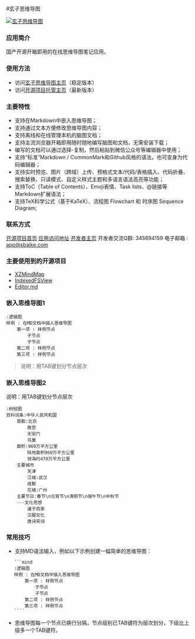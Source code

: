#玄子思维导图 

[![玄子思维导图](https://xuanzi.ltd/styles/xzmind.png "玄子思维导图")](http://xzmind.xuanzi.ltd "玄子思维导图")

### 应用简介
国产开源开箱即用的在线思维导图笔记应用。

### 使用方法
- 访问[玄子思维导图主页](https://xzmind.xuanzi.ltd "应用访问地址")（稳定版本）
- 访问[开源项目托管主页](http://xuanzi_code.gitee.io/xzmind "应用访问地址")（最新版本）

### 主要特性
- 支持在Markdown中嵌入思维导图；
- 支持通过文本方便修改思维导图内容；
- 支持离线和在线管理本机的脑图文档；
- 支持主流浏览器开箱即用随时随地编写脑图和文档，无需安装下载；
- 编写的文档可以通过选择-复制，然后粘贴到微信公众号等编辑器中使用；
- 支持“标准”Markdown / CommonMark和Github风格的语法，也可变身为代码编辑器；
- 支持实时预览、图片（跨域）上传、预格式文本/代码/表格插入、代码折叠、搜索替换、只读模式、自定义样式主题和多语言语法高亮等功能；
- 支持ToC（Table of Contents）、Emoji表情、Task lists、@链接等Markdown扩展语法；
- 支持TeX科学公式（基于KaTeX）、流程图 Flowchart 和 时序图 Sequence Diagram;


### 联系方式
[开源项目首页](https://gitee.com/xuanzi_code/xzmind "开源项目首页")
[应用访问地址](http://xzmind.xuanzi.ltd "应用访问地址")
[开发者主页](https://xuanzi.ltd "开发者主页")
开发者交流Q群: 345694159
电子邮箱 : app@sbaike.com

### 主要使用到的开源项目
- [XZMindMap](https://gitee.com/xuanzi_code/XZMindMap "XZMindMap")
- [IndexedFSView](https://gitee.com/xuanzi_code/IndexedFSView "IndexedFSView")
- [Editor.md](https://pandao.github.io/editor.md/ "Editor.md")


### 嵌入思维导图1
 
```mind
:逻辑图
样例 : 在MD文档中插入思维导图
	第一项 : 样例节点
		子节点
		子节点
	第二项 : 样例节点
	第三项 : 样例节点
```
> 说明：用TAB键划分节点层次

### 嵌入思维导图2
说明：用TAB键划分节点层次
```mind
:树杈图
百科词条:中华人民共和国
	首都:北京
		故宫
		天安门
		鸟巢
	面积:960万平方公里
		陆地面积960万平方公里
		领海约470万平方公里
	主要城市
		天津
		江城:武汉
		成都
		花城:广州
	主要节日:春节\n元宵节\n清明节\n端午节\n中秋节
	---文化思想
		诸子百家
		汉服文化
		唐诗宋词
```

### 常用技巧
- 支持MD语法输入，例如以下示例创建一幅简单的思维导图：
 ```
    ```mind
    :逻辑图
    样例 : 在MD文档中插入思维导图
    	第一项 : 样例节点
    		子节点
    		子节点
    	第二项 : 样例节点
    	第三项 : 样例节点
    ````
````
- 思维导图每一个节点已换行分隔，节点级别已TAB键符为层次划分，下级比上级多一个TAB键符。
